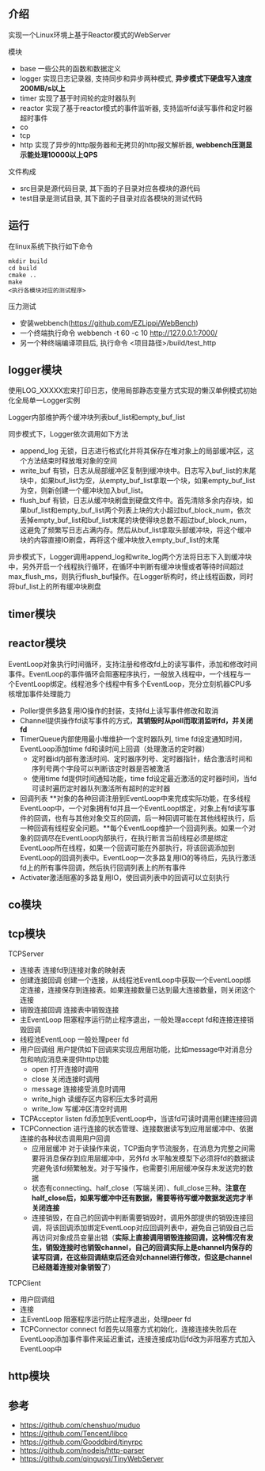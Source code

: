 
## 介绍

实现一个Linux环境上基于Reactor模式的WebServer

模块
- base 一些公共的函数和数据定义
- logger 实现日志记录器, 支持同步和异步两种模式, **异步模式下硬盘写入速度200MB/s以上**
- timer 实现了基于时间轮的定时器队列
- reactor 实现了基于reactor模式的事件监听器, 支持监听fd读写事件和定时器超时事件
- co 
- tcp 
- http 实现了异步的http服务器和无拷贝的http报文解析器, **webbench压测显示能处理10000以上QPS**

文件构成
- src目录是源代码目录, 其下面的子目录对应各模块的源代码
- test目录是测试目录, 其下面的子目录对应各模块的测试代码


## 运行

在linux系统下执行如下命令
```
mkdir build
cd build
cmake ..
make
<执行各模块对应的测试程序>
```

压力测试
- 安装webbench(https://github.com/EZLippi/WebBench)
- 一个终端执行命令 webbench -t 60  -c 10  http://127.0.0.1:7000/
- 另一个种终端编译项目后, 执行命令 <项目路径>/build/test_http

## logger模块

使用LOG_XXXXX宏来打印日志，使用局部静态变量方式实现的懒汉单例模式初始化全局单一Logger实例

Logger内部维护两个缓冲块列表buf_list和empty_buf_list

同步模式下，Logger依次调用如下方法
- append_log 无锁，日志进行格式化并将其保存在堆对象上的局部缓冲区，这个方法结束时释放堆对象的空间
- write_buf 有锁，日志从局部缓冲区复制到缓冲块中。日志写入buf_list的末尾块中，如果buf_list为空，从empty_buf_list拿取一个块，如果empty_buf_list为空，则新创建一个缓冲块加入buf_list。
- flush_buf 有锁，日志从缓冲块刷盘到硬盘文件中。首先清除多余内存块，如果buf_list和empty_buf_list两个列表上块的大小超过buf_block_num，依次丢掉empty_buf_list和buf_list末尾的块使得块总数不超过buf_block_num，这避免了频繁写日志占满内存。然后从buf_list拿取头部缓冲块，将这个缓冲块的内容直接IO刷盘，再将这个缓冲块放入empty_buf_list的末尾

异步模式下，Logger调用append_log和write_log两个方法将日志下入到缓冲块中，另外开启一个线程执行循环，在循环中判断有缓冲块慢或者等待时间超过max_flush_ms，则执行flush_buf操作。在Logger析构时，终止线程函数，同时将buf_list上的所有缓冲块刷盘

## timer模块



## reactor模块

EventLoop对象执行时间循环，支持注册和修改fd上的读写事件，添加和修改时间事件。EventLoop的事件循环会阻塞程序执行，一般放入线程中，一个线程与一个EventLoop绑定。线程池多个线程中有多个EventLoop，充分立刻机器CPU多核增加事件处理能力
- Poller提供多路复用IO操作的封装，支持fd上读写事件修改和取消
- Channel提供操作fd读写事件的方式，**其销毁时从poll而取消监听fd，并关闭fd**
- TimerQueue内部使用最小堆维护一个定时器队列, time fd设定通知时间，EventLoop添加time fd和读时间上回调（处理激活的定时器）
    - 定时器id内部有激活时间、定时器序列号、定时器指针，结合激活时间和序列号两个字段可以判断该定时器是否被激活
    - 使用time fd提供时间通知功能，time fd设定最近激活的定时器时间，当fd可读时遍历定时器队列激活所有超时的定时器
- 回调列表 **对象的各种回调注册到EventLoop中来完成实际功能，在多线程EventLoop中，一个对象拥有fd并且一个EventLoop绑定，对象上有fd读写事件的回调，也有与其他对象交互的回调，后一种回调可能在其他线程执行，后一种回调有线程安全问题。**每个EventLoop维护一个回调列表。如果一个对象的回调尽在EventLoop内部执行，在执行断言当前线程必须是绑定EventLoop所在线程，如果一个回调可能在外部执行，将该回调添加到EventLoop的回调列表中。EventLoop一次多路复用IO的等待后，先执行激活fd上的所有事件回调，然后执行回调列表上的所有事件
- Activater激活阻塞的多路复用IO，使回调列表中的回调可以立刻执行

## co模块



## tcp模块

TCPServer 
- 连接表 连接fd到连接对象的映射表
- 创建连接回调 创建一个连接，从线程池EventLoop中获取一个EventLoop绑定连接，连接保存到连接表。如果连接数量已达到最大连接数量，则关闭这个连接
- 销毁连接回调 连接表中销毁连接
- 主EventLoop 阻塞程序运行防止程序退出，一般处理accept fd和连接连接销毁回调
- 线程池EventLoop 一般处理peer fd
- 用户回调组 用户提供如下回调来实现应用层功能，比如message中对消息分包和响应消息来提供http功能
    - open 打开连接时调用
    - close 关闭连接时调用
    - message 连接接受消息时调用
    - write_high 读缓存区内容积压太多时调用
    - write_low 写缓冲区清空时调用
- TCPAcceptor listen fd添加到EventLoop中，当该fd可读时调用创建连接回调
- TCPConnection 进行连接的状态管理、连接数据读写到应用层缓冲中、依据连接的各种状态调用用户回调
    - 应用层缓冲 对于读操作来说，TCP面向字节流服务，在消息为完整之间需要将消息保存到应用层缓冲中，另外fd 水平触发模型下必须将fd的数据读完避免该fd频繁触发。对于写操作，也需要引用层缓冲保存未发送完的数据
    - 状态有connecting、half_close（写端关闭）、full_close三种。**注意在half_close后，如果写缓冲中还有数据，需要等待写缓冲数据发送完才半关闭连接**
    - 连接销毁，在自己的回调中判断需要销毁时，调用外部提供的销毁连接回调，将该回调添加绑定EventLoop对应回调列表中，避免自己销毁自己后再访问对象成员变量出错（**实际上直接调用销毁连接回调，这种情况有发生，销毁连接时也销毁channel，自己的回调实际上是channel内保存的读写回调，在这些回调结束后还会对channel进行修改，但这是channel已经随着连接对象销毁了**）

TCPClient
- 用户回调组
- 连接
- 主EventLoop 阻塞程序运行防止程序退出，处理peer fd
- TCPConnector connect fd首先以阻塞方式初始化，连接连接失败后在EventLoop添加事件事件来延迟重试，连接连接成功后fd改为非阻塞方式加入EventLoop中

## http模块


## 参考

- https://github.com/chenshuo/muduo
- https://github.com/Tencent/libco
- https://github.com/Gooddbird/tinyrpc
- https://github.com/nodejs/http-parser
- https://github.com/qinguoyi/TinyWebServer


